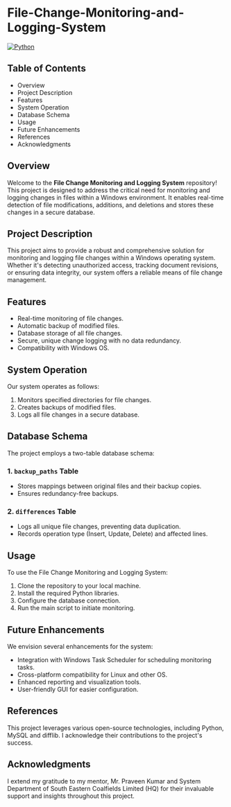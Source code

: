 # File-Change-Monitoring-and-Logging-System
[![Python](https://img.shields.io/badge/python-3.8%20%7C%203.9%20%7C%204.0-blue.svg)](https://www.python.org/)

## Table of Contents

- Overview
- Project Description
- Features
- System Operation
- Database Schema
- Usage
- Future Enhancements
- References
- Acknowledgments
  
## Overview

Welcome to the **File Change Monitoring and Logging System** repository! This project is designed to address the critical need for monitoring and logging changes in files within a Windows environment. It enables real-time detection of file modifications, additions, and deletions and stores these changes in a secure database.

## Project Description

This project aims to provide a robust and comprehensive solution for monitoring and logging file changes within a Windows operating system. Whether it's detecting unauthorized access, tracking document revisions, or ensuring data integrity, our system offers a reliable means of file change management.

## Features

- Real-time monitoring of file changes.
- Automatic backup of modified files.
- Database storage of all file changes.
- Secure, unique change logging with no data redundancy.
- Compatibility with Windows OS.

## System Operation

Our system operates as follows:

1. Monitors specified directories for file changes.
2. Creates backups of modified files.
3. Logs all file changes in a secure database.

## Database Schema

The project employs a two-table database schema:

### 1. `backup_paths` Table

- Stores mappings between original files and their backup copies.
- Ensures redundancy-free backups.

### 2. `differences` Table

- Logs all unique file changes, preventing data duplication.
- Records operation type (Insert, Update, Delete) and affected lines.

## Usage

To use the File Change Monitoring and Logging System:

1. Clone the repository to your local machine.
2. Install the required Python libraries.
3. Configure the database connection.
4. Run the main script to initiate monitoring.

## Future Enhancements

We envision several enhancements for the system:

- Integration with Windows Task Scheduler for scheduling monitoring tasks.
- Cross-platform compatibility for Linux and other OS.
- Enhanced reporting and visualization tools.
- User-friendly GUI for easier configuration.

## References

This project leverages various open-source technologies, including Python, MySQL and difflib. I acknowledge their contributions to the project's success.

## Acknowledgments

I extend my gratitude to my mentor, Mr. Praveen Kumar and System Department of South Eastern Coalfields Limited (HQ)  for their invaluable support and insights throughout this project.
